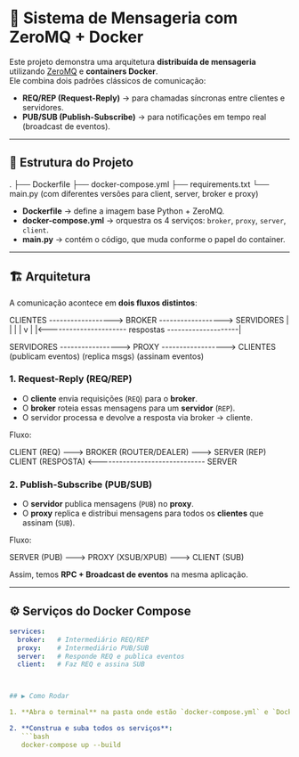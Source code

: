 # 🚀 Sistema de Mensageria com ZeroMQ + Docker

Este projeto demonstra uma arquitetura **distribuída de mensageria** utilizando [ZeroMQ](https://zeromq.org/) e **containers Docker**.  
Ele combina dois padrões clássicos de comunicação:

- **REQ/REP (Request-Reply)** → para chamadas síncronas entre clientes e servidores.  
- **PUB/SUB (Publish-Subscribe)** → para notificações em tempo real (broadcast de eventos).  

---

## 📂 Estrutura do Projeto

.
├── Dockerfile
├── docker-compose.yml
├── requirements.txt
└── main.py (com diferentes versões para client, server, broker e proxy)


- **Dockerfile** → define a imagem base Python + ZeroMQ.  
- **docker-compose.yml** → orquestra os 4 serviços: `broker`, `proxy`, `server`, `client`.  
- **main.py** → contém o código, que muda conforme o papel do container.  

---

## 🏗️ Arquitetura

A comunicação acontece em **dois fluxos distintos**:

   CLIENTES ------------------> BROKER ------------------> SERVIDORES
      |                           |                          |
      |                           v                          |
      |<---------------------- respostas --------------------|

   SERVIDORES -----------------> PROXY ------------------> CLIENTES
   (publicam eventos)            (replica msgs)           (assinam eventos)


### 1. Request-Reply (REQ/REP)
- O **cliente** envia requisições (`REQ`) para o **broker**.  
- O **broker** roteia essas mensagens para um **servidor** (`REP`).  
- O servidor processa e devolve a resposta via broker → cliente.  

Fluxo:

CLIENT (REQ) ---> BROKER (ROUTER/DEALER) ---> SERVER (REP)
CLIENT (RESPOSTA) <------------------------------ SERVER

### 2. Publish-Subscribe (PUB/SUB)
- O **servidor** publica mensagens (`PUB`) no **proxy**.  
- O **proxy** replica e distribui mensagens para todos os **clientes** que assinam (`SUB`).  

Fluxo:

SERVER (PUB) ---> PROXY (XSUB/XPUB) ---> CLIENT (SUB)


Assim, temos **RPC + Broadcast de eventos** na mesma aplicação.

---

## ⚙️ Serviços do Docker Compose

```yaml
services:
  broker:   # Intermediário REQ/REP
  proxy:    # Intermediário PUB/SUB
  server:   # Responde REQ e publica eventos
  client:   # Faz REQ e assina SUB



## ▶️ Como Rodar

1. **Abra o terminal** na pasta onde estão `docker-compose.yml` e `Dockerfile`.

2. **Construa e suba todos os serviços**:
   ```bash
   docker-compose up --build
